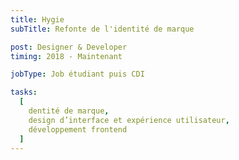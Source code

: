 ```yaml
---
title: Hygie
subTitle: Refonte de l'identité de marque

post: Designer & Developer
timing: 2018 - Maintenant

jobType: Job étudiant puis CDI

tasks:
  [
    dentité de marque,
    design d’interface et expérience utilisateur,
    développement frontend
  ]
---
```

